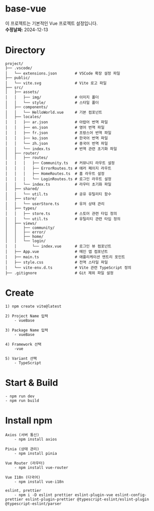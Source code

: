 # base-vue

이 프로젝트는 기본적인 Vue 프로젝트 설정입니다.  
**수정날짜:** 2024-12-13

# Directory

    project/
    ├── .vscode/
    │   └── extensions.json        # VSCode 확장 설정 파일
    ├── public/
    │   └── vite.svg               # Vite 로고 파일
    ├── src/
    │   ├── assets/
    │   │   ├── img/               # 이미지 폴더
    │   │   └── style/             # 스타일 폴더
    │   ├── components/
    │   │   └── HelloWorld.vue     # 기본 컴포넌트
    │   ├── locales/
    │   │   ├── ar.json            # 아랍어 번역 파일
    │   │   ├── en.json            # 영어 번역 파일
    │   │   ├── fr.json            # 프랑스어 번역 파일
    │   │   ├── ko.json            # 한국어 번역 파일
    │   │   └── zh.json            # 중국어 번역 파일
    │   │   └── index.ts           # 번역 관련 초기화 파일
    │   ├── router/
    │   │   ├── routes/
    │   │   │   ├── Community.ts   # 커뮤니티 라우트 설정
    │   │   │   ├── ErrorRoutes.ts # 에러 페이지 라우트
    │   │   │   ├── HomeRoutes.ts  # 홈 라우트 설정
    │   │   │   └── LoginRoutes.ts # 로그인 라우트 설정
    │   │   └── index.ts           # 라우터 초기화 파일
    │   ├── shared/
    │   │   └── util.ts            # 공유 유틸리티 함수
    │   ├── store/
    │   │   └── userStore.ts       # 유저 상태 관리
    │   ├── types/
    │   │   ├── store.ts           # 스토어 관련 타입 정의
    │   │   └── util.ts            # 유틸리티 관련 타입 정의
    │   ├── views/
    │   │   ├── community/
    │   │   ├── error/
    │   │   ├── home/
    │   │   └── login/
    │   │       └── index.vue      # 로그인 뷰 컴포넌트
    │   ├── App.vue                # 메인 앱 컴포넌트
    │   ├── main.ts                # 애플리케이션 엔트리 포인트
    │   ├── style.css              # 전역 스타일 파일
    │   └── vite-env.d.ts          # Vite 관련 TypeScript 정의
    ├── .gitignore                 # Git 제외 파일 설정

# Create

    1) npm create vite@latest

    2) Project Name 입력
        - vueBase

    3) Package Name 입력
        - vueBase

    4) Framework 선택
        -vue

    5) Variant 선택
        - TypeScript

# Start & Build

    - npm run dev
    - npm run build

# Install npm

    Axios (서버 통신)
        - npm install axios

    Pinia (상태 관리)
        - npm install pinia

    Vue Router (라우터)
        - npm install vue-router

    Vue I18n (다국어)
        - npm install vue-i18n

    eslint, prettier
        - npm i -D eslint prettier eslint-plugin-vue eslint-config-prettier eslint-plugin-prettier @typescript-eslint/eslint-plugin @typescript-eslint/parser
